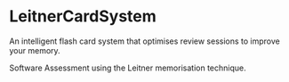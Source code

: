 # LeitnerCardSystem
An intelligent flash card system that optimises review sessions to improve your memory.

Software Assessment using the Leitner memorisation technique.
